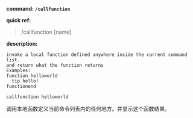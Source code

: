 <!-- BEGIN_AUTOGEN: do NOT edit in this block -->

**command: `/callfunction`**

**quick ref:**
> /callfunction [name]

**description:**

```
invoke a local function defined anywhere inside the current command list. 
and return what the function returns
Examples: 
function helloworld
  tip hello!
functionend

callfunction helloworld
```

<!-- END_AUTOGEN-->
调用本地函数定义当前命令列表内的任何地方。并显示这个函数结果。